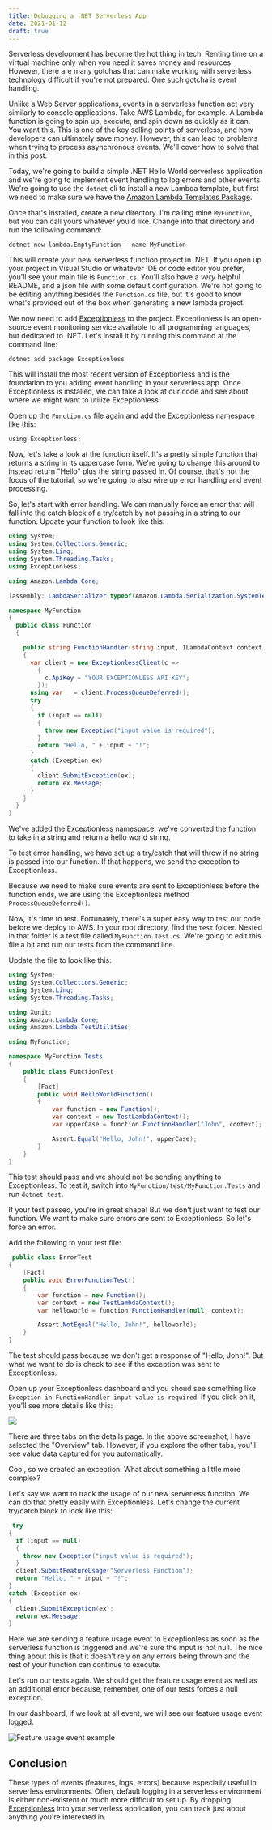 ```yaml
---
title: Debugging a .NET Serverless App
date: 2021-01-12
draft: true
---
```


Serverless development has become the hot thing in tech. Renting time on a virtual machine only when you need it saves money and resources. However, there are many gotchas that can make working with serverless technology difficult if you're not prepared. One such gotcha is event handling. 

Unlike a Web Server applications, events in a serverless function act very similarly to console applications. Take AWS Lambda, for example. A Lambda function is going to spin up, execute, and spin down as quickly as it can. You want this. This is one of the key selling points of serverless, and how developers can ultimately save money. However, this can lead to problems when trying to process asynchronous events. We'll cover how to solve that in this post. 

Today, we're going to build a simple .NET Hello World serverless application and we're going to implement event handling to log errors and other events. We're going to use the `dotnet` cli to install a new Lambda template, but first we need to make sure we have the [Amazon Lambda Templates Package](https://www.nuget.org/packages/Amazon.Lambda.Templates). 

Once that's installed, create a new directory. I'm calling mine `MyFunction`, but you can call yours whatever you'd like. Change into that directory and run the following command: 

`dotnet new lambda.EmptyFunction --name MyFunction`

This will create your new serverless function project in .NET. If you open up your project in Visual Studio or whatever IDE or code editor you prefer, you'll see your main file is `Function.cs`. You'll also have a *very* helpful README, and a json file with some default configuration. We're not going to be editing anything besides the `Function.cs` file, but it's good to know what's provided out of the box when generating a new lambda project. 

We now need to add [Exceptionless](https://exceptionless.com?utm_source=serverless-blog-post) to the project. Exceptionless is an open-source event monitoring service available to all programming languages, but dedicated to .NET. Let's install it by running this command at the command line: 

`dotnet add package Exceptionless` 

This will install the most recent version of Exceptionless and is the foundation to you adding event handling in your serverless app. Once Exceptionless is installed, we can take a look at our code and see about where we might want to utilize Exceptionless. 

Open up the `Function.cs` file again and add the Exceptionless namespace like this: 

`using Exceptionless;`

Now, let's take a look at the function itself. It's a pretty simple function that returns a string in its uppercase form. We're going to change this around to instead return "Hello" plus the string passed in. Of course, that's not the focus of the tutorial, so we're going to also wire up error handling and event processing. 

So, let's start with error handling. We can manually force an error that will fall into the catch block of a try/catch by not passing in a string to our function. Update your function to look like this: 

```csharp
using System;
using System.Collections.Generic;
using System.Linq;
using System.Threading.Tasks;
using Exceptionless;

using Amazon.Lambda.Core;

[assembly: LambdaSerializer(typeof(Amazon.Lambda.Serialization.SystemTextJson.DefaultLambdaJsonSerializer))]

namespace MyFunction
{
  public class Function
  {

    public string FunctionHandler(string input, ILambdaContext context)
    {
      var client = new ExceptionlessClient(c =>
        {
          c.ApiKey = "YOUR EXCEPTIONLESS API KEY";
        });
      using var _ = client.ProcessQueueDeferred();
      try
      {
        if (input == null)
        {
          throw new Exception("input value is required");
        }
        return "Hello, " + input + "!";
      }
      catch (Exception ex)
      {
        client.SubmitException(ex);
        return ex.Message;
      }
    }
  }
}
```

We've added the Exceptionless namespace, we've converted the function to take in a string and return a hello world string.

To test error handling, we have set up a try/catch that will throw if no string is passed into our function. If that happens, we send the exception to Exceptionless. 

Because we need to make sure events are sent to Exceptionless before the function ends, we are using the Exceptionless method `ProcessQueueDeferred()`. 

Now, it's time to test. Fortunately, there's a super easy way to test our code before we deploy to AWS. In your root directory, find the `test` folder. Nested in that folder is a test file called `MyFunction.Test.cs`. We're going to edit this file a bit and run our tests from the command line. 

Update the file to look like this: 

```csharp
using System;
using System.Collections.Generic;
using System.Linq;
using System.Threading.Tasks;

using Xunit;
using Amazon.Lambda.Core;
using Amazon.Lambda.TestUtilities;

using MyFunction;

namespace MyFunction.Tests
{
    public class FunctionTest
    {
        [Fact]
        public void HelloWorldFunction()
        {
            var function = new Function();
            var context = new TestLambdaContext();
            var upperCase = function.FunctionHandler("John", context);

            Assert.Equal("Hello, John!", upperCase);
        }
    }
}
```

This test should pass and we should not be sending anything to Exceptionless. To test it, switch into `MyFunction/test/MyFunction.Tests` and run `dotnet test`. 

If your test passed, you're in great shape! But we don't just want to test our function. We want to make sure errors are sent to Exceptionless. So let's force an error. 

Add the following to your test file: 

```csharp
 public class ErrorTest
{
    [Fact]
    public void ErrorFunctionTest()
    {
        var function = new Function();
        var context = new TestLambdaContext();
        var helloworld = function.FunctionHandler(null, context);

        Assert.NotEqual("Hello, John!", helloworld);
    }
}
```

The test should pass because we don't get a response of "Hello, John!". But what we want to do is check to see if the exception was sent to Exceptionless. 

Open up your Exceptionless dashboard and you shoud see something like `Exception in FunctionHandler input value is required`. If you click on it, you'll see more details like this: 

![](exception.png)

There are three tabs on the details page. In the above screenshot, I have selected the "Overview" tab. However, if you explore the other tabs, you'll see value data captured for you automatically. 

Cool, so we created an exception. What about something a little more complex? 

Let's say we want to track the usage of our new serverless function. We can do that pretty easily with Exceptionless. Let's change the current try/catch block to look like this: 

```csharp
 try
{
  if (input == null)
  {
    throw new Exception("input value is required");
  }
  client.SubmitFeatureUsage("Serverless Function");
  return "Hello, " + input + "!";
}
catch (Exception ex)
{
  client.SubmitException(ex);
  return ex.Message;
}
```

Here we are sending a feature usage event to Exceptionless as soon as the serverless function is triggered and we're sure the input is not null. The nice thing about this is that it doesn't rely on any errors being thrown and the rest of your function can continue to execute. 

Let's run our tests again. We should get the feature usage event as well as an additional error because, remember, one of our tests forces a null exception. 

In our dashboard, if we look at all event, we will see our feature usage event logged. 

![Feature usage event example](featureUsage.png)

## Conclusion

These types of events (features, logs, errors) because especially useful in serverless environments. Often, default logging in a serverless environment is either non-existent or much more difficult to set up. By dropping [Exceptionless](https://exceptionless.com) into your serverless application, you can track just about anything you're interested in. 